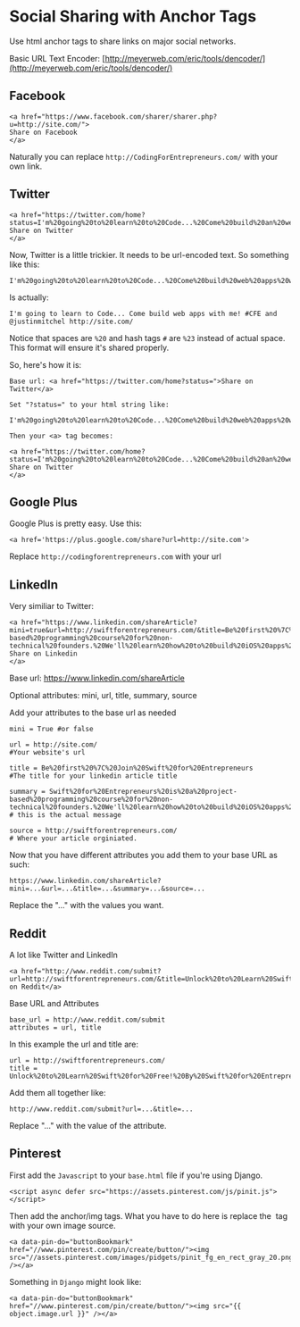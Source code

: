 Social Sharing with Anchor Tags
======

Use html anchor tags to share links on major social networks.

Basic URL Text Encoder: [http://meyerweb.com/eric/tools/dencoder/](http://meyerweb.com/eric/tools/dencoder/)


## Facebook

```
<a href="https://www.facebook.com/sharer/sharer.php?u=http://site.com/">
Share on Facebook
</a>
```
Naturally you can replace `http://CodingForEntrepreneurs.com/` with your own link.


## Twitter

```
<a href="https://twitter.com/home?status=I'm%20going%20to%20learn%20to%20Code...%20Come%20build%20an%20web%20apsp%20with%20me!%20%23CFE%20and%20@justinmitchel%20http://site.com/">
Share on Twitter
</a>
```
Now, Twitter is a little trickier. It needs to be url-encoded text. So something like this:

```
I'm%20going%20to%20learn%20to%20Code...%20Come%20build%20web%20apps%20with%20me!%20%23CFE%20and%20@justinmitchel%20http://site.com/

```
Is actually:
```
I'm going to learn to Code... Come build web apps with me! #CFE and @justinmitchel http://site.com/
```
Notice that spaces are `%20` and hash tags `#` are `%23` instead of actual space. This format will ensure it's shared properly. 

So, here's how it is:

``` 
Base url: <a href="https://twitter.com/home?status=">Share on Twitter</a>

Set "?status=" to your html string like: 

I'm%20going%20to%20learn%20to%20Code...%20Come%20build%20web%20apps%20with%20me!%20%23CFE%20and%20@justinmitchel%20http://site.com/

Then your <a> tag becomes:

<a href="https://twitter.com/home?status=I'm%20going%20to%20learn%20to%20Code...%20Come%20build%20an%20web%20apsp%20with%20me!%20%23CFE%20and%20@justinmitchel%20http://site.com/">
Share on Twitter
</a>

```

## Google Plus

Google Plus is pretty easy. Use this:
```
<a href='https://plus.google.com/share?url=http://site.com'>
```
Replace `http://codingforentrepreneurs.com` with your url



## LinkedIn

Very similiar to Twitter:
```
<a href="https://www.linkedin.com/shareArticle?mini=true&url=http://swiftforentrepreneurs.com/&title=Be%20first%20%7C%20Join%20Swift%20for%20Entrepreneurs&summary=Swift%20for%20Entrepreneurs%20is%20a%20project-based%20programming%20course%20for%20non-technical%20founders.%20We'll%20learn%20how%20to%20build%20iOS%20apps%20from%20scratch%20using%20Apple's%20new%20programming%20language:%20Swift.%20Be%20first%20and%20learn%20with%20me!&source=http://swiftforentrepreneurs.com/">
Share on Linkedin
</a>
```
Base url:  https://www.linkedin.com/shareArticle

Optional attributes: mini, url, title, summary, source


Add your attributes to the base url as needed
```
mini = True #or false

url = http://site.com/ 
#Your website's url

title = Be%20first%20%7C%20Join%20Swift%20for%20Entrepreneurs 
#The title for your linkedin article title

summary = Swift%20for%20Entrepreneurs%20is%20a%20project-based%20programming%20course%20for%20non-technical%20founders.%20We'll%20learn%20how%20to%20build%20iOS%20apps%20from%20scratch%20using%20Apple's%20new%20programming%20language:%20Swift.%20Be%20first%20and%20learn%20with%20me! 
# this is the actual message

source = http://swiftforentrepreneurs.com/
# Where your article orginiated.

```

Now that you have different attributes you add them to your base URL as such:

```
https://www.linkedin.com/shareArticle?mini=...&url=...&title=...&summary=...&source=...

```
Replace the "..." with the values you want.


## Reddit

A lot like Twitter and LinkedIn

```
<a href="http://www.reddit.com/submit?url=http://swiftforentrepreneurs.com/&title=Unlock%20to%20Learn%20Swift%20for%20Free!%20By%20Swift%20for%20Entrepreneurs.%20Made%20for%20Non%20Techincals.">Share on Reddit</a>
```

Base URL and Attributes
```
base_url = http://www.reddit.com/submit
attributes = url, title
```
In this example the url and title are:
```
url = http://swiftforentrepreneurs.com/
title = Unlock%20to%20Learn%20Swift%20for%20Free!%20By%20Swift%20for%20Entrepreneurs.%20Made%20for%20Non%20Techincals.
```

Add them all together like:

```
http://www.reddit.com/submit?url=...&title=...
```
Replace "..." with the value of the attribute.



## Pinterest
First add the `Javascript` to your `base.html` file if you're using Django. 

```
<script async defer src="https://assets.pinterest.com/js/pinit.js"></script>
```

Then add the anchor/img tags. What you have to do here is replace the <img> tag with your own image source. 

```
<a data-pin-do="buttonBookmark" href="//www.pinterest.com/pin/create/button/"><img src="//assets.pinterest.com/images/pidgets/pinit_fg_en_rect_gray_20.png" /></a>
```
Something in `Django` might look like:

```
<a data-pin-do="buttonBookmark" href="//www.pinterest.com/pin/create/button/"><img src="{{ object.image.url }}" /></a>

```





